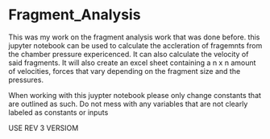 # Fragment_Analysis
This was my work on the fragment analysis work that was done before. this jupyter notebook can be used to calculate the accleration of fragemnts from the chamber pressure expericenced. It can also calculate the velocity of said fragments. It will also create an excel sheet containing a n x n amount of velocities, forces that vary depending on the fragment size and the pressures.

When working with this juypter notebook please only change constants that are outlined as such. Do not mess with any variables that are not clearly labeled as constants or inputs

USE REV 3 VERSIOM
